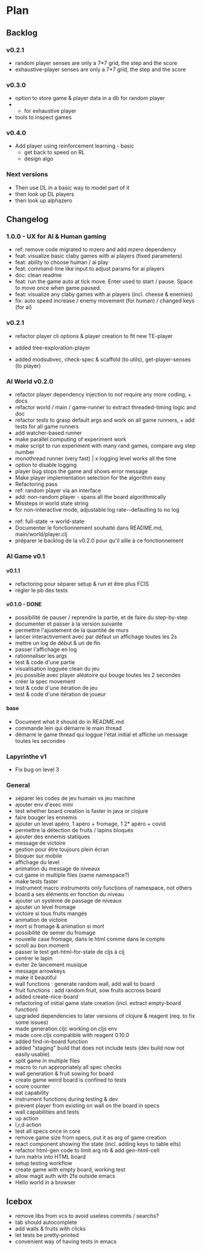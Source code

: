 # Plan

## Backlog
### v0.2.1
- random player senses are only a 7*7 grid, the step and the score
- exhaustive-player senses are only a 7*7 grid, the step and the score

### v0.3.0
- option to store game & player data in a db for random player
- * for exhaustive player
- tools to inspect games

### v0.4.0
- Add player using reinforcement learning - basic
  - get back to speed on RL
  - design algo

### Next versions
- Then use DL in a basic way to model part of it
- then look up DL players
- then look up alphazero


## Changelog
### 1.0.0 - UX for AI & Human gaming
- ref: remove code migrated to mzero and add mzero dependency
- feat: visualize basic claby games with ai players (fixed parameters)
- feat: ability to choose human / ai play
- feat: command-line like input to adjust params for ai players
- doc: clean readme
- feat: run the game auto at tick move. Enter used to start / pause. Space to move once when game paused.
- feat: visualize any claby games with ai players (incl. cheese & enemies)
- fix: auto speed increase / enemy movement (for human) / changed keys (for ai)


### v0.2.1
- refactor player cli options & player creation to fit new TE-player
+ added tree-exploration-player
- added modsubvec, check-spec & scaffold (to utils), get-player-senses (to player)

### AI World v0.2.0
+ refactor player dependency injection to not require any more coding, + docs
+ refactor world / main / game-runner to extract threaded-timing logic and doc
+ refactor tests to grasp default args and work on all game runners, + add tests for all game runners
+ add watcher-based runner
+ make parallel computing of experiment work
+ make script to run experiment with  many rand games, compare avg step number 
+ monothread runner (very fast) | x logging level works all the time
+ option to disable logging
+ player bug stops the game and shows error message
+ Make player implementation selection for the algorithm easy
+ Refactoring pass
+ ref: random player via an interface
+ add: non-random player - spans all the board algorithmically
+ Missteps in world state string
+ for non-interactive mode, adjustable log rate--defaulting to no log
- ref: full-state -> world-state 
- Documenter le fonctionnement souhaité dans README.md, main/world/player.clj
- préparer le backlog de la v0.2.0 pour qu'il aille à ce fonctionnement

### AI Game v0.1
#### v0.1.1 ####
- refactoring pour séparer setup & run et être plus FCIS
- régler le pb des tests

#### v0.1.0 - DONE
- possibilité de pauser / reprendre la partie, et de faire du step-by-step
- documenter et passer à la version suivante
- permettre l'ajustement de la quantité de murs
- lancer interactivement avec par défaut un affichage toutes les 2s
- mettre un log de début & un de fin
- passer l'affichage en log
- rationnaliser les args
- test & code d'une partie
- visualisation logguée clean du jeu
- jeu possible avec player aléatoire qui bouge toutes les 2 secondes
- créer la spec movement
- test & code d'une itération de jeu
- test & code d'une itération de joueur

#### base
- Document what it should do in README.md
- commande lein qui démarre le main thread
- démarre le game thread qui loggue l'état initial et affiche un message toutes les secondes

### Lapyrinthe v1
- Fix bug on level 3

### General
- séparer les codes de jeu humain vs jeu machine
- ajouter env d'exec mini
- test whether board creation is faster in java or clojure
- faire bouger les ennemis
- ajouter un level apéro, 1 apéro + fromage, 1 2* apéro + covid
- permettre la détection de fruits / lapins bloqués
- ajouter des ennemis statiques
- message de victoire
- gestion pour être toujours plein écran
- bloquer sur mobile
- affichage du level
- animation du message de niveaux
- cut game in multiple files (same namespace?)
- make tests faster
- instrument macro instruments only functions of namespace, not others
- board a ses éléments en fonction du niveau
- ajouter un système de passage de niveaux
- ajouter un level fromage
- victoire si tous fruits mangés
- animation de victoire
- mort si fromage & animation si mort
- possibilité de semer du fromage
- nouvelle case fromage, dans le html comme dans le compte
- scroll au bon moment
- passer le test get-html-for-state de cljs à clj
- centrer le lapin
- éviter 2e lancement musique
- message arrowkeys
- make it beautiful
- wall functions : generate random wall, add wall to board
- fruit functions : add random fruit, sow fruits accross board
- added create-nice-board
- refactoring of initial game state creation (incl. extract empty-board function)
- upgraded dependencies to later versions of clojure & reagent (req. to fix some issues)
- made generation.cljc working on cljs env
- made core.cljs compatible with reagent 0.10.0
- added find-in-board function 
- added "staging" build that does not include tests (dev build now not easily usable)
- split game in multiple files
- macro to run appropriately all spec checks
- wall generation & fruit sowing for board
- create game weird board is confined to tests
- score counter
- eat capability
- instrument functions during testing & dev
- prevent player from existing on wall on the board in specs
- wall capabilities and tests
- up action
- l,r,d action
- test all specs once in core
- remove game size from specs, put it as arg of game creation
- react component showing the state (incl. adding keys to table elts)
- refactor html-gen code to limit arg nb & add gen-html-cell
- turn matrix into HTML board
- setup testing workflow
- create game with empty board, working test
- allow magit auth with 2fa outside emacs
- Hello world in a browser

## Icebox
- remove libs from vcs to avoid useless commits / searchs?
- tab should autocomplete
- add walls & fruits with clicks
- let tests be pretty-printed
- convenient way of having tests in emacs
